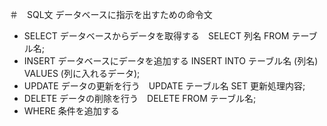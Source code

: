 ＃　SQL文
データベースに指示を出すための命令文

- SELECT データベースからデータを取得する　SELECT 列名 FROM テーブル名;
- INSERT データベースにデータを追加する INSERT INTO テーブル名 (列名) VALUES (列に入れるデータ);
- UPDATE データの更新を行う　UPDATE テーブル名 SET 更新処理内容;
- DELETE データの削除を行う　DELETE FROM テーブル名;
- WHERE 条件を追加する　
